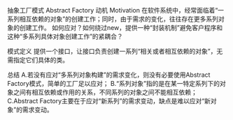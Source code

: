 抽象工厂模式 Abstract Factory
动机 Motivation
	在软件系统中，经常面临着“一系列相互依赖的对象”的创建工作；同时，由于需求的变化，往往存在更多系列对象的创建工作。
	如何应对？如何绕过new，提供一种“封装机制”避免客户程序和这种“多系列具体对象创建工作”的紧耦合？

模式定义
	提供一个接口，让接口负责创建一系列“相关或者相互依赖的对象”，无需指定它们具体的类。

总结
	A.若没有应对“多系列对象构建”的需求变化，则没有必要使用Abstract Factory模式，简单的工厂足以应对；
	B.“系列对象”指的是在某一特定系列下的对象之间有相互依赖或作用的关系，不同系列的对象之间不能相互依赖；
	C.Abstract Factory主要在于应对“新系列”的需求变动，缺点是难以应对“新对象”的需求变动。
